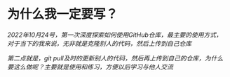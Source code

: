 # 为什么我一定要写？
*2022年10月24号，第一次深度探索如何使用GitHub仓库，最主要的使用方式，对于当下的我来说，无非就是克隆别人的代码，然后上传到自己仓库*

*第二点就是，git pull及时的更新别人的代码，然后再上传到自己的仓库，为什么要这么做呢？主要就是使用和练习，方便以后学习与他人交流*